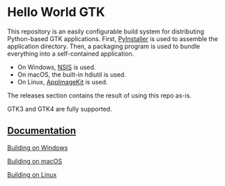 # Hello World GTK
This repository is an easily configurable build system for distributing Python-based GTK applications. First, [PyInstaller](https://github.com/pyinstaller/pyinstaller) is used to assemble the application directory. Then, a packaging program is used to bundle everything into a self-contained application.

* On Windows, [NSIS](https://nsis.sourceforge.io) is used.
* On macOS, the built-in hdiutil is used.
* On Linux, [AppImageKit](https://github.com/AppImage/AppImageKit) is used.

The releases section contains the result of using this repo as-is.

GTK3 and GTK4 are fully supported.

## [Documentation](/docs/README.md)

[Building on Windows](/docs/windows.md)

[Building on macOS](/docs/macos.md)

[Building on Linux](/docs/linux.md)
